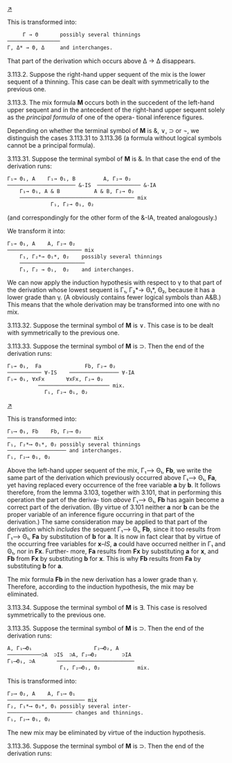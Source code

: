 <!--  <./segments/301-left.md> -->
[↗](../images/segments/301-left.png)


This is transformed into:

```txt
     Γ → Θ       possibly several thinnings
───────────────── 
Γ, Δ* → Θ, Δ     and interchanges.
```

That part of the derivation which occurs above
Δ → Δ disappears.

3.113.2. Suppose the right-hand upper sequent of
the mix is the lower sequent of a thinning. This
case can be dealt with symmetrically to the
previous one.

3.113.3. The mix formula **M** occurs both in the
succedent of the left-hand upper sequent and in
the antecedent of the right-hand upper sequent
solely as the *principal formula* of one of the opera-
tional inference figures.

Depending on whether the terminal symbol of **M**
is &, ∨, ⊃ or ¬, we distinguish the cases
3.113.31 to 3.113.36 (a formula without logical
symbols cannot be a principal formula).

3.113.31. Suppose the terminal symbol of **M** is
&. In that case the end of the derivation runs:

```txt
Γ₁→ Θ₁, A    Γ₁→ Θ₁, B         A, Γ₂→ Θ₂
────────────────────── &-IS  ────────────── &-IA
    Γ₁→ Θ₁, A & B           A & B, Γ₂→ Θ₂
    ───────────────────────────────────── mix
              Γ₁, Γ₂→ Θ₁, Θ₂
```

(and correspondingly for the other form of the
&-IA, treated analogously.)

We transform it into:

```txt
Γ₁→ Θ₁, A    A, Γ₂→ Θ₂
──────────────────────── mix
    Γ₁, Γ₂*→ Θ₁*, Θ₂    possibly several thinnings
    ─────────────────────
    Γ₁, Γ₂ → Θ₁,  Θ₂    and interchanges.
```

We can now apply the induction hypothesis with
respect to γ to that part of the derivation whose
lowest sequent is Γ₁, Γ₂*→ Θ₁*, Θ₂, because it has
a lower grade than γ. (A obviously contains fewer
logical symbols than A&B.) This means that the
whole derivation may be transformed into one with
no mix.

3.113.32. Suppose the terminal symbol of **M** is ∨.
This case is to be dealt with symmetrically to the
previous one.

3.113.33. Suppose the terminal symbol of **M** is
⊃. Then the end of the derivation runs:

```txt
Γ₁→ Θ₁,  Fa              Fb, Γ₂→ Θ₂
─────────── ∀-IS    ──────────────── ∀-IA
Γ₁→ Θ₁, ∀xFx       ∀xFx, Γ₂→ Θ₂
          ─────────────────────── mix.
            Γ₁, Γ₂→ Θ₁, Θ₂
```

<!--  <./segments/301-right.md> -->
[↗](../images/segments/301-right.png)


This is transformed into:

```txt
Γ₁⟶ Θ₁, Fb    Fb, Γ₂⟶ Θ₂
─────────────────────────── mix
Γ₁, Γ₂*⟶ Θ₁*, Θ₂ possibly several thinnings
─────────────────── and interchanges.
Γ₁, Γ₂⟶ Θ₁, Θ₂
```

Above the left-hand upper sequent of the mix,
Γ₁⟶ Θ₁, **Fb**, we write the same part of the
derivation which previously occurred above
Γ₁⟶ Θ₁, **Fa**, yet having replaced every occurrence
of the free variable **a** by **b**. It follows therefore,
from the lemma 3.103, together with 3.101, that in
performing this operation the part of the deriva-
tion *above* Γ₁⟶ Θ₁, **Fb** has again become a
correct part of the derivation. (By virtue of 3.101
neither **a** nor **b** can be the proper variable of an
inference figure occurring in that part of the
derivation.) The same consideration may be
applied to that part of the derivation which
*includes* the sequent Γ₁⟶ Θ₁, **Fb**, since it too
results from Γ₁⟶ Θ₁, **Fa** by substitution of **b** for
**a**. It is now in fact clear that by virtue of the
occurring free variables for **x**–*IS*, **a** could have
occurred neither in Γ₁ and Θ₁, nor in **Fx**. Further-
more, **Fa** results from **Fx** by substituting **a** for **x**,
and **Fb** from **Fx** by substituting **b** for **x**. This is
why **Fb** results from **Fa** by substituting **b** for **a**.

The mix formula **Fb** in the new derivation has a
lower grade than γ. Therefore, according to the
induction hypothesis, the mix may be eliminated.

3.113.34. Suppose the terminal symbol of **M** is
∃. This case is resolved symmetrically to the
previous one.

3.113.35. Suppose the terminal symbol of **M** is
⊃. Then the end of the derivation runs:

```txt
A, Γ₁⟶Θ₁                    Γ₂⟶Θ₂, A
───────────⊃A  ⊃IS  ⊃A, Γ₂⟶Θ₂        ⊃IA
Γ₁⟶Θ₁, ⊃A       ─────────────────────────
                 Γ₁, Γ₂⟶Θ₁, Θ₂            mix.
```

This is transformed into:

```txt
Γ₂⟶ Θ₂, A    A, Γ₁⟶ Θ₁
───────────────────────── mix
Γ₂, Γ₁*⟶ Θ₂*, Θ₁ possibly several inter-
───────────────────── changes and thinnings.
Γ₁, Γ₂⟶ Θ₁, Θ₂
```

The new mix may be eliminated by virtue of the
induction hypothesis.

3.113.36. Suppose the terminal symbol of **M** is
⊃. Then the end of the derivation runs:

